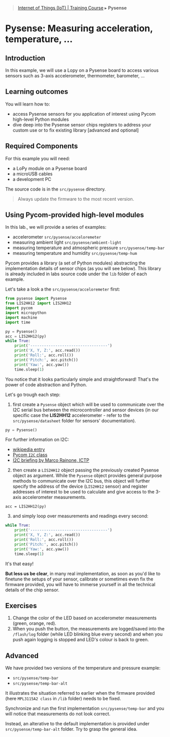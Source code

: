> [Internet of Things (IoT) | Training Course](pysense.md) ▸ **Pysense**

# Pysense: Measuring acceleration, temperature, ...

## Introduction
In this example, we will use a Lopy on a Pysense board to access various sensors such as 3-axis accelerometer, thermometer, barometer, ...


## Learning outcomes

You will learn how to:
* access Pysense sensors for you application of interest using Pycom high-level Python modules
* dive deep into the Pysense sensor chips registers to address your custom use or to fix existing library [advanced and optional]

## Required Components

For this example you will need:

- a LoPy module on a Pysense board
- a microUSB cables
- a development PC

The source code is in the `src/pysense` directory.

> Always update the firmware to the most recent version.

## Using Pycom-provided high-level modules

In this lab., we will provide a series of examples:

* accelerometer `src/pysense/acceloremeter`
* measuring ambient light `src/pysense/ambient-light`
* measuring temperature and atmospheric pressure `src/pysense/temp-bar`
* measuring temperature and humidity `src/pysense/temp-hum` 

Pycom provides a library (a set of Python modules) abstracting the implementation details of sensor chips (as you will see below). This library is already included in labs source code under the `lib` folder of each example. 

Let's take a look a the  `src/pysense/acceloremeter` first:

```python
from pysense import Pysense
from LIS2HH12 import LIS2HH12
import pycom
import micropython
import machine
import time

py = Pysense()
acc = LIS2HH12(py)
while True:
    print('----------------------------------')
    print('X, Y, Z:', acc.read())
    print('Roll:', acc.roll())
    print('Pitch:', acc.pitch())
    print('Yaw:', acc.yaw())
    time.sleep(1)
```

You notice that it looks particularly simple and straightforward! That's the power of code abstraction and Python. 

Let's go trough each step:

1. first create a `Pysense` object which will be used to communicate over the I2C serial bus between the microcontroller and sensor devices (in our specific case the **LIS2HH12** accelerometer - refer to the `src/pysense/datasheet` folder for sensors' documentation). 

```python
py = Pysense()
```

For further information on I2C:
* [wikipedia entry](https://en.wikipedia.org/wiki/I%C2%B2C)
* [Pycom `I2C` class](https://docs.pycom.io/pycom_esp32/library/machine.I2C.html)
* [I2C briefing by Marco Rainone, ICTP](references/i2csensors.pdf)

2. then create a `LIS2HH12` object passing the previously created Pysense object as argument. While the `Pysense` object provides general purpose methods to communicate over the I2C bus, this object will further specify the address of the device (`LIS2HH12` sensor) and register addresses of interest to be used to calculate and give access to the 3-axis accelerometer measurements.

`acc = LIS2HH12(py)`

3. and simply loop over measurements and readings every second:

```python
while True:
    print('----------------------------------')
    print('X, Y, Z:', acc.read())
    print('Roll:', acc.roll())
    print('Pitch:', acc.pitch())
    print('Yaw:', acc.yaw())
    time.sleep(1)
```

It's that easy!

**But less us be clear**, in many real implementation, as soon as you'd like to finetune the setups of your sensor, calibrate or sometimes even fix the firmware provided, you will have to immerse yourself in all the technical details of the chip sensor.

## Exercises

1. Change the color of the LED based on accelerometer measurements (green, orange, red).
2. When you push the button, the measurements are logged/saved into the `/flash/log` folder (while LED blinking blue every second) and when you push again logging is stopped and LED's colour is back to green.

## Advanced

We have provided two versions of the temperature and pressure example:
* `src/pysense/temp-bar` 
* `src/pysense/temp-bar-alt` 

It illustrates the situation referred to earlier when the firmware provided (here `MPL3115A2 class` in `/lib` folder) needs to be fixed.

Synchronize and run the first implementation `src/pysense/temp-bar` and you will notice that measurements do not look correct.

Instead, an alterative to the default implementation is provided under `src/pysense/temp-bar-alt` folder. Try to grasp the general idea.
